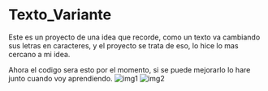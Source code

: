 # Texto_Variante
Este es un proyecto de una idea que recorde, como un texto va cambiando sus letras en caracteres, y el proyecto se trata de eso, lo hice lo mas cercano a mi idea.

Ahora el codigo sera esto por el momento, si se puede mejorarlo lo hare junto cuando voy aprendiendo.
![img1](https://user-images.githubusercontent.com/79183348/213829175-79af66d2-7c21-4db2-9e61-5bc9f4477809.JPG)
![img2](https://user-images.githubusercontent.com/79183348/213829179-61d8087d-50d3-4de2-b3b7-0e24fcfbbb7d.JPG)

